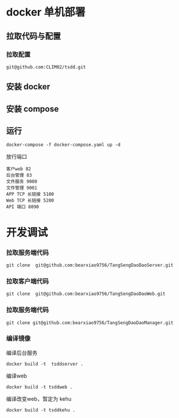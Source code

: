 # docker 单机部署
## 拉取代码与配置


### 拉取配置
```
git@github.com:CLIM02/tsdd.git
```

## 安装 docker

## 安装 compose

## 运行
```
docker-compose -f docker-compose.yaml up -d
```
放行端口  
```
客户web 82 
后台管理 83
文件服务 9000
文件管理 9001
APP TCP 长链接 5100
Web TCP 长链接 5200
API 端口 8090

```

# 开发调试


### 拉取服务端代码
```
git clone  git@github.com:bearxiao9756/TangSengDaoDaoServer.git
```
### 拉取客户端代码
```
git clone  git@github.com:bearxiao9756/TangSengDaoDaoWeb.git
```
### 拉取服务端代码
```
git clone git@github.com:bearxiao9756/TangSengDaoDaoManager.git
```

### 编译镜像
编译后台服务
```
docker build -t  tsddserver .
```
编译web 
```
docker build -t tsddweb .
```
编译改变web，暂定为 kehu
```
docker build -t tsddkehu .
```